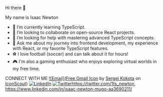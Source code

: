 Hi there 👋

My name is Isaac Newton


- 🌱 I’m currently learning TypeScript.
- 👯 I’m looking to collaborate on open-source React projects.
- 🤔 I’m looking for help with mastering advanced TypeScript concepts.
- 💬 Ask me about my journey into frontend development, my experience with React, or my favorite TypeScript features.
- ⚽ I love football (soccer) and can talk about it for hours!
- 🎮 I'm also a gaming enthusiast who enjoys exploring virtual worlds in my free time.

CONNECT WITH ME
[![Email](<a href="https://iconscout.com/icons/gmail" target="_blank">Free Gmail Icon</a> by <a href="https://iconscout.com/contributors/sergei-kokota">Sergei Kokota</a> on <a href="https://iconscout.com">IconScout</a>)](mailto:mwanikinewton742@gmail.com) [![LinkedIn](https://example.com/linkedin-icon.png)](https://www.linkedin.com/in/yourusername) [![Twitter](https://example.com/twitter-icon.png)](https://twitter.com/yourhandle)https://twitter.com/1ts_newton, https://www.linkedin.com/in/isaac-newton-mugo-aa3690211/ 

